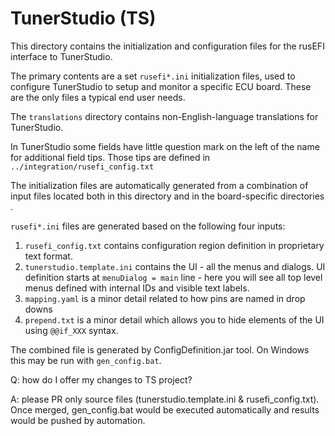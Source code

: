# TunerStudio (TS)

This directory contains the initialization and configuration files for the
rusEFI interface to TunerStudio.

The primary contents are a set `rusefi*.ini` initialization files, used to
configure TunerStudio to setup and monitor a specific ECU board.  These are
the only files a typical end user needs.

The `translations` directory contains non-English-language translations
for TunerStudio.

In TunerStudio some fields have little question mark on the left of the name for additional field tips.
Those tips are defined in `../integration/rusefi_config.txt`

The initialization files are automatically generated from a combination
of input files located both in this directory and in the board-specific
directories .

`rusefi*.ini` files are generated based on the following four inputs:
1) `rusefi_config.txt` contains configuration region definition in proprietary text format.
2) `tunerstudio.template.ini` contains the UI - all the menus and dialogs. UI definition starts at `menuDialog = main`
line - here you will see all top level menus defined with internal IDs and visible text labels.
3) `mapping.yaml` is a minor detail related to how pins are named in drop downs
4) `prepend.txt` is a minor detail which allows you to hide elements of the UI using `@@if_XXX` syntax.


The combined file is generated by ConfigDefinition.jar tool.
On Windows this may be run with `gen_config.bat`.


Q: how do I offer my changes to TS project?

A: please PR only source files (tunerstudio.template.ini & rusefi_config.txt). Once merged, gen_config.bat would be executed automatically and results would be pushed by automation.
